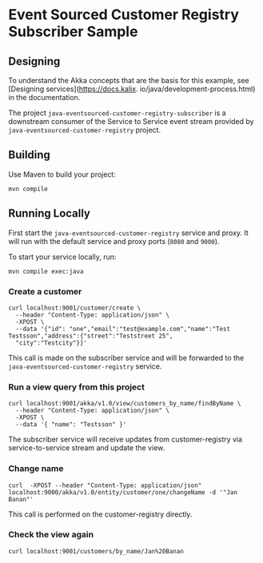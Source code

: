 # Event Sourced Customer Registry Subscriber Sample

## Designing

To understand the Akka concepts that are the basis for this example, see [Designing services](https://docs.kalix.
io/java/development-process.html) in the documentation.

The project `java-eventsourced-customer-registry-subscriber` is a downstream consumer of the Service to Service event stream provided by `java-eventsourced-customer-registry` project.

## Building

Use Maven to build your project:

```shell
mvn compile
```

## Running Locally

First start the `java-eventsourced-customer-registry` service and proxy. It will run with the default service and proxy ports (`8080` and `9000`).

To start your service locally, run:

```shell
mvn compile exec:java
```

### Create a customer

```shell
curl localhost:9001/customer/create \
  --header "Content-Type: application/json" \
  -XPOST \
  --data '{"id": "one","email":"test@example.com","name":"Test Testsson","address":{"street":"Teststreet 25", 
  "city":"Testcity"}}'
```

This call is made on the subscriber service and will be forwarded to the `java-eventsourced-customer-registry` service.

### Run a view query from this project

```shell
curl localhost:9001/akka/v1.0/view/customers_by_name/findByName \
  --header "Content-Type: application/json" \
  -XPOST \
  --data '{ "name": "Testsson" }'
```

The subscriber service will receive updates from customer-registry via service-to-service stream and update the view.

### Change name

```shell
curl  -XPOST --header "Content-Type: application/json"  localhost:9000/akka/v1.0/entity/customer/one/changeName -d '"Jan Banan"'
```

This call is performed on the customer-registry directly.
  
### Check the view again

```shell
curl localhost:9001/customers/by_name/Jan%20Banan
```
